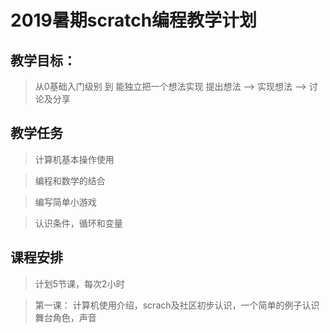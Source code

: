 # 2019暑期scratch编程教学计划

## 教学目标：
> 从0基础入门级别 到 能独立把一个想法实现
> 提出想法 --> 实现想法 --> 讨论及分享

## 教学任务
> 计算机基本操作使用

> 编程和数学的结合

> 编写简单小游戏

> 认识条件，循环和变量

## 课程安排

> 计划5节课，每次2小时

> 第一课： 计算机使用介绍，scrach及社区初步认识，一个简单的例子认识舞台角色，声音

